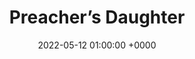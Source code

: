 ---
layout: none
title: "Preacher’s Daughter"
artist: "Ethel Cain"
secondary_artists: ""
art: "ethel-cain-preacher-s-daughter.jpg"
spotify_url: https://open.spotify.com/album/3WmujGwOS0ANHkJRnMH6n8
date: 2022-05-12 01:00:00 +0000
categories: album
tags: []
---